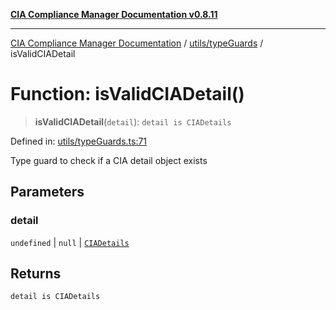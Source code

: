 [**CIA Compliance Manager Documentation v0.8.11**](../../../README.md)

***

[CIA Compliance Manager Documentation](../../../modules.md) / [utils/typeGuards](../README.md) / isValidCIADetail

# Function: isValidCIADetail()

> **isValidCIADetail**(`detail`): `detail is CIADetails`

Defined in: [utils/typeGuards.ts:71](https://github.com/Hack23/cia-compliance-manager/blob/d6eede30e4f01622fe18187e98b207e9a06a781f/src/utils/typeGuards.ts#L71)

Type guard to check if a CIA detail object exists

## Parameters

### detail

`undefined` | `null` | [`CIADetails`](../../../types/interfaces/CIADetails.md)

## Returns

`detail is CIADetails`
